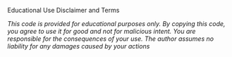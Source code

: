 Educational Use Disclaimer and Terms

*This code is provided for educational purposes only. By copying this code, you agree to use it for good and not for malicious intent. You are responsible for the consequences of your use. The author assumes no liability for any damages caused by your actions*